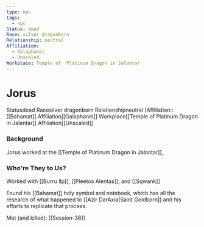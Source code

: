 ```yaml
---
type: npc
tags:
  - npc
Status: dead
Race: silver dragonborn
Relationship: neutral
Affiliation:
  - Galaphanel
  - Unscaled
Workplace: Temple of  Platinum Dragon in Jalantar
---
```


# Jorus
<span class="dataview inline-field"><span class="inline-field-key">Status</span><span class="inline-field-value">dead</span></span>
<span class="dataview inline-field"><span class="inline-field-key">Race</span><span class="inline-field-value">silver dragonborn</span></span>
<span class="dataview inline-field"><span class="inline-field-key">Relationship</span><span class="inline-field-value">neutral</span></span>
[Affiliation::[[Bahamat]]
<span class="dataview inline-field"><span class="inline-field-key">Affiliation</span><span class="inline-field-value">[[Galaphanel]]</span></span>
<span class="dataview inline-field"><span class="inline-field-key">Workplace</span><span class="inline-field-value">[[Temple of  Platinum Dragon in Jalantar]]</span></span>
<span class="dataview inline-field"><span class="inline-field-key">Affiliation</span><span class="inline-field-value">[[Unscaled]]</span></span>

### Background
Jorus worked at the [[Temple of  Platinum Dragon in Jalantar]], 

### Who're They to Us?
Worked with [[Burru Ilp]], [[Pleetos Alentas]], and [[Sqwank]]

Found his [[Bahamat]] holy symbol and notebook, which has all the research of what happened to [[Azir DarAxia|Saint Goldborn]] and his efforts to replicate that process. 

Met (and killed): [[Session-38]] 